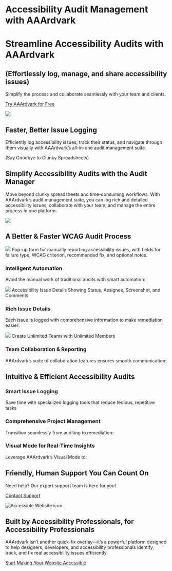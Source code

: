 # Accessibility Audit Management with AAArdvark

# Streamline Accessibility Audits with AAArdvark

 

## (Effortlessly log, manage, and share accessibility issues)

 

Simplify the process and collaborate seamlessly with your team and clients.

 

[Try AAArdvark for Free](https://app.aaardvarkaccessibility.com/register)

![](https://aaardvarkaccessibility.com/wp-content/uploads/2024/11/7.-Issue-Reporting-Auditing_rev-768x512.png) 

## Faster, Better Issue Logging

 

Efficiently log accessibility issues, track their status, and navigate through them visually with AAArdvark’s all-in-one audit management suite.

 

(Say Goodbye to Clunky Spreadsheets) 

## Simplify Accessibility Audits with the Audit Manager

 

Move beyond clunky spreadsheets and time-consuming workflows. With AAArdvark’s audit management suite, you can log rich and detailed accessibility issues, collaborate with your team, and manage the entire process in one platform.

 

![](https://aaardvarkaccessibility.com/wp-content/uploads/2024/11/2.-Project-Management-Tools_rev-1024x683.png) 

## A Better & Faster WCAG Audit Process

 

![](https://aaardvarkaccessibility.com/wp-content/uploads/2025/01/Visual-Mode-Creating-Manual-Issue-Button-1024x948.png) Pop-up form for manually reporting accessibility issues, with fields for failure type, WCAG criterion, recommended fix, and optional notes.

### Intelligent Automation

 

Avoid the manual work of traditional audits with smart automation:

 

![](https://aaardvarkaccessibility.com/wp-content/uploads/2025/06/Visual-Mode-Issue-Details-with-Notes-and-Severity-Selection-Shown-788x1024.png) Accessibility Issue Details Showing Status, Assignee, Screenshot, and Comments

### Rich Issue Details

 

Each issue is logged with comprehensive information to make remediation easier:

 

![](https://aaardvarkaccessibility.com/wp-content/uploads/2025/01/AAArdvark-Team-Mockup.png) Create Unlimited Teams with Unlimited Members

### Team Collaboration & Reporting

 

AAArdvark’s suite of collaboration features ensures smooth communication:

 

## Intuitive & Efficient Accessibility Audits

 

 

### Smart Issue Logging

 

Save time with specialized logging tools that reduce tedious, repetitive tasks

 

 

### Comprehensive Project Management

 

Transition seamlessly from auditing to remediation:

 

 

### Visual Mode for Real-Time Insights

 

Leverage AAArdvark’s Visual Mode to:

 

## Friendly, Human Support You Can Count On

 

Need help? Our expert support team is here for you!

 

[Contact Support](https://aaardvarkaccessibility.com/contact-us/)

 

![Accessible Website icon](https://aaardvarkaccessibility.com/wp-content/uploads/2023/08/Accessible-Website.png) 

## Built by Accessibility Professionals, for Accessibility Professionals

 

AAArdvark isn’t another quick-fix overlay—it’s a powerful platform designed to help designers, developers, and accessibility professionals identify, track, and fix real accessibility issues efficiently.

 

[Start Making Your Website Accessible](https://app.aaardvarkaccessibility.com/register)

